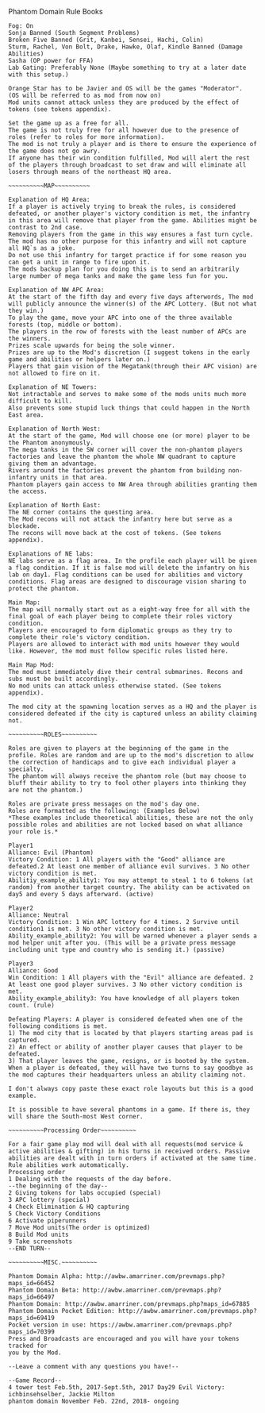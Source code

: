 Phantom Domain Rule Books

~~~~~~~~~~SET UP~~~~~~~~~~
Fog: On
Sonja Banned (South Segment Problems)
Broken Five Banned (Grit, Kanbei, Sensei, Hachi, Colin)
Sturm, Rachel, Von Bolt, Drake, Hawke, Olaf, Kindle Banned (Damage Abilities)
Sasha (OP power for FFA)
Lab Gating: Preferably None (Maybe something to try at a later date with this setup.)

Orange Star has to be Javier and OS will be the games "Moderator".
(OS will be referred to as mod from now on)
Mod units cannot attack unless they are produced by the effect of tokens (see tokens appendix).

Set the game up as a free for all.
The game is not truly free for all however due to the presence of roles (refer to roles for more information).
The mod is not truly a player and is there to ensure the experience of the game does not go awry.
If anyone has their win condition fulfilled, Mod will alert the rest of the players through broadcast to set draw and will eliminate all losers through means of the northeast HQ area.

~~~~~~~~~~MAP~~~~~~~~~~

Explanation of HQ Area:
If a player is actively trying to break the rules, is considered defeated, or another player's victory condition is met, the infantry in this area will remove that player from the game. Abilities might be contrast to 2nd case.
Removing players from the game in this way ensures a fast turn cycle.
The mod has no other purpose for this infantry and will not capture all HQ`s as a joke.
Do not use this infantry for target practice if for some reason you can get a unit in range to fire upon it.
The mods backup plan for you doing this is to send an arbitrarily large number of mega tanks and make the game less fun for you.

Explanation of NW APC Area:
At the start of the fifth day and every five days afterwords, The mod will publicly announce the winner(s) of the APC Lottery. (But not what they win.)
To play the game, move your APC into one of the three available forests (top, middle or bottom).
The players in the row of forests with the least number of APCs are the winners.
Prizes scale upwards for being the sole winner.
Prizes are up to the Mod's discretion (I suggest tokens in the early game and abilities or helpers later on.)
Players that gain vision of the Megatank(through their APC vision) are not allowed to fire on it.

Explanation of NE Towers:
Not intractable and serves to make some of the mods units much more difficult to kill.
Also prevents some stupid luck things that could happen in the North East area.

Explanation of North West:
At the start of the game, Mod will choose one (or more) player to be the Phantom anonymously.
The mega tanks in the SW corner will cover the non-phantom players factories and leave the phantom the whole NW quadrant to capture giving them an advantage.
Rivers around the factories prevent the phantom from building non-infantry units in that area.
Phantom players gain access to NW Area through abilities granting them the access.

Explanation of North East:
The NE corner contains the questing area.
The Mod recons will not attack the infantry here but serve as a blockade.
The recons will move back at the cost of tokens. (See tokens appendix).

Explanations of NE labs:
NE labs serve as a flag area. In the profile each player will be given a flag condition. If it is false mod will delete the infantry on his lab on day1. Flag conditions can be used for abilities and victory conditions. Flag areas are designed to discourage vision sharing to protect the phantom.

Main Map:
The map will normally start out as a eight-way free for all with the final goal of each player being to complete their roles victory condition.
Players are encouraged to form diplomatic groups as they try to complete their role's victory condition.
Players are allowed to interact with mod units however they would like. However, the mod must follow specific rules listed here.

Main Map Mod:
The mod must immediately dive their central submarines. Recons and subs must be built accordingly.
No mod units can attack unless otherwise stated. (See tokens appendix).

The mod city at the spawning location serves as a HQ and the player is considered defeated if the city is captured unless an ability claiming not.

~~~~~~~~~~ROLES~~~~~~~~~~

Roles are given to players at the beginning of the game in the profile. Roles are random and are up to the mod's discretion to allow the correction of handicaps and to give each individual player a specialty.
The phantom will always receive the phantom role (but may choose to bluff their ability to try to fool other players into thinking they are not the phantom.)

Roles are private press messages on the mod's day one.
Roles are formatted as the following: (Examples Below)
*These examples include theoretical abilities, these are not the only possible roles and abilities are not locked based on what alliance your role is.*

Player1
Alliance: Evil (Phantom)
Victory Condition: 1 All players with the "Good" alliance are defeated.2 At least one member of alliance evil survives. 3 No other victory condition is met.
Abilitiy_example_ability1: You may attempt to steal 1 to 6 tokens (at random) from another target country. The ability can be activated on day5 and every 5 days afterward. (active)

Player2
Alliance: Neutral
Victory Condition: 1 Win APC lottery for 4 times. 2 Survive until condition1 is met. 3 No other victory condition is met.
Ability_example_ability2: You will be warned whenever a player sends a mod helper unit after you. (This will be a private press message including unit type and country who is sending it.) (passive)

Player3
Alliance: Good
Win Condition: 1 All players with the "Evil" alliance are defeated. 2 At least one good player survives. 3 No other victory condition is met.
Ability_example_ability3: You have knowledge of all players token count. (rule)

Defeating Players: A player is considered defeated when one of the following conditions is met.
1) The mod city that is located by that players starting areas pad is captured.
2) An effect or ability of another player causes that player to be defeated.
3) That player leaves the game, resigns, or is booted by the system.
When a player is defeated, they will have two turns to say goodbye as the mod captures their headquarters unless an ability claiming not.

I don't always copy paste these exact role layouts but this is a good example.

It is possible to have several phantoms in a game. If there is, they will share the South-most West corner.

~~~~~~~~~~Processing Order~~~~~~~~~~

For a fair game play mod will deal with all requests(mod service & active abilities & gifting) in his turns in received orders. Passive abilities are dealt with in turn orders if activated at the same time. Rule abilities work automatically.
Processing order
1 Dealing with the requests of the day before.
--the beginning of the day--
2 Giving tokens for labs occupied (special)
3 APC lottery (special)
4 Check Elimination & HQ capturing
5 Check Victory Conditions
6 Activate piperunners
7 Move Mod units(The order is optimized)
8 Build Mod units
9 Take screenshots
--END TURN--

~~~~~~~~~~MISC.~~~~~~~~~~

Phantom Domain Alpha: http://awbw.amarriner.com/prevmaps.php?
maps_id=66452
Phantom Domain Beta: http://awbw.amarriner.com/prevmaps.php?
maps_id=66497
Phantom Domain: http://awbw.amarriner.com/prevmaps.php?maps_id=67885
Phantom Domain Pocket Edition: http://awbw.amarriner.com/prevmaps.php?
maps_id=69419
Pocket version in use: https://awbw.amarriner.com/prevmaps.php?maps_id=70399
Press and Broadcasts are encouraged and you will have your tokens tracked for
you by the Mod.

--Leave a comment with any questions you have!--

--Game Record--
4 tower test Feb.5th, 2017-Sept.5th, 2017 Day29 Evil Victory: ichbinsehselber, Jackie Milton
phantom domain November Feb. 22nd, 2018- ongoing
